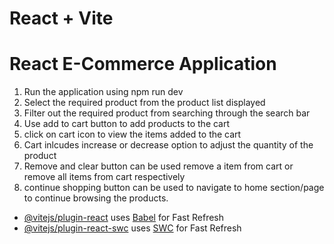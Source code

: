 # React + Vite
# React E-Commerce Application

1) Run the application using npm run dev
2) Select the required product from the product list displayed
3) Filter out the required product from searching through the search bar
4) Use add to cart button to add products to the cart
5) click on cart icon to view the items added to the cart
6) Cart inlcudes increase or decrease option to adjust the quantity of the product
7) Remove and clear button can be used remove a item from cart or remove all items from cart respectively
8) continue shopping button can be used to navigate to home section/page to continue browsing the products.

- [@vitejs/plugin-react](https://github.com/vitejs/vite-plugin-react/blob/main/packages/plugin-react/README.md) uses [Babel](https://babeljs.io/) for Fast Refresh
- [@vitejs/plugin-react-swc](https://github.com/vitejs/vite-plugin-react-swc) uses [SWC](https://swc.rs/) for Fast Refresh
